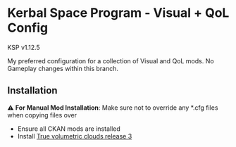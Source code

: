 # Kerbal Space Program - Visual + QoL Config
KSP v1.12.5

My preferred configuration for a collection of Visual and QoL mods. No Gameplay changes within this branch.

## Installation 
:warning: **For Manual Mod Installation**: Make sure not to override any *.cfg files when copying files over

- Ensure all CKAN mods are installed
- Install [True volumetric clouds release 3](https://www.patreon.com/posts/true-volumetric-87982960)

